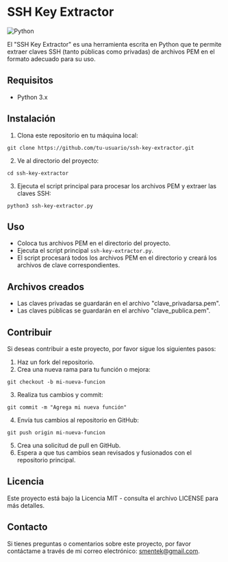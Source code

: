 # SSH Key Extractor

![Python](https://img.shields.io/badge/python-3.x-blue.svg)

El "SSH Key Extractor" es una herramienta escrita en Python que te permite extraer claves SSH (tanto públicas como privadas) de archivos PEM en el formato adecuado para su uso.

## Requisitos

- Python 3.x

## Instalación

1. Clona este repositorio en tu máquina local:

```
git clone https://github.com/tu-usuario/ssh-key-extractor.git
```
2. Ve al directorio del proyecto:
```
cd ssh-key-extractor
```
3. Ejecuta el script principal para procesar los archivos PEM y extraer las claves SSH:

```
python3 ssh-key-extractor.py
```

## Uso

- Coloca tus archivos PEM en el directorio del proyecto.
- Ejecuta el script principal `ssh-key-extractor.py`.
- El script procesará todos los archivos PEM en el directorio y creará los archivos de clave correspondientes.

## Archivos creados

- Las claves privadas se guardarán en el archivo "clave_privadarsa.pem".
- Las claves públicas se guardarán en el archivo "clave_publica.pem".

## Contribuir

Si deseas contribuir a este proyecto, por favor sigue los siguientes pasos:

1. Haz un fork del repositorio.
2. Crea una nueva rama para tu función o mejora:
```
git checkout -b mi-nueva-funcion
```

3. Realiza tus cambios y commit:
```
git commit -m "Agrega mi nueva función"
```

4. Envía tus cambios al repositorio en GitHub:
```
git push origin mi-nueva-funcion
```

5. Crea una solicitud de pull en GitHub.
6. Espera a que tus cambios sean revisados y fusionados con el repositorio principal.

## Licencia

Este proyecto está bajo la Licencia MIT - consulta el archivo LICENSE para más detalles.

## Contacto

Si tienes preguntas o comentarios sobre este proyecto, por favor contáctame a través de mi correo electrónico: smentek@gmail.com.
